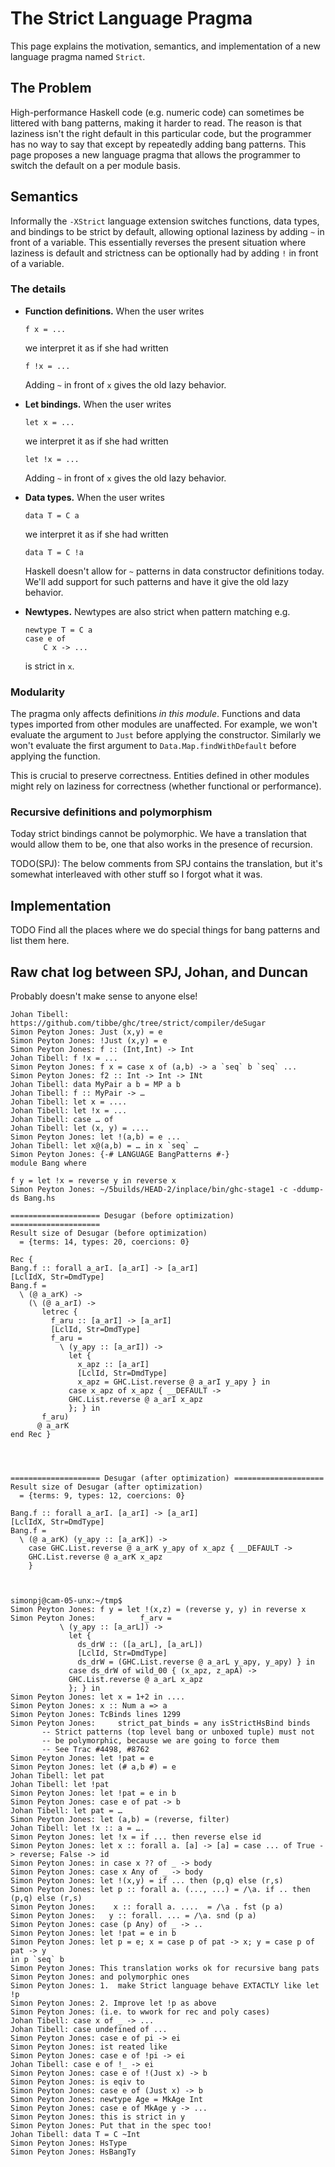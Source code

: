 # The Strict Language Pragma



This page explains the motivation, semantics, and implementation of a new language pragma named `Strict`.


## The Problem



High-performance Haskell code (e.g. numeric code) can sometimes be littered with bang patterns, making it harder to read. The reason is that laziness isn't the right default in this particular code, but the programmer has no way to say that except by repeatedly adding bang patterns. This page proposes a new language pragma that allows the programmer to switch the default on a per module basis.


## Semantics



Informally the `-XStrict` language extension switches functions, data types, and bindings to be strict by default, allowing optional laziness by adding `~` in front of a variable. This essentially reverses the present situation where laziness is default and strictness can be optionally had by adding `!` in front of a variable.


### The details


- **Function definitions.**  When the user writes

  ```wiki
  f x = ...
  ```

  we interpret it as if she had written

  ```wiki
  f !x = ...
  ```

  Adding `~` in front of `x` gives the old lazy behavior.

- **Let bindings.**  When the user writes

  ```wiki
  let x = ...
  ```

  we interpret it as if she had written

  ```wiki
  let !x = ...
  ```

  Adding `~` in front of `x` gives the old lazy behavior.

- **Data types.** When the user writes

  ```wiki
  data T = C a
  ```

  we interpret it as if she had written

  ```wiki
  data T = C !a
  ```

  Haskell doesn't allow for `~` patterns in data constructor definitions today. We'll add support for such patterns and have it give the old lazy behavior.

- **Newtypes.**  Newtypes are also strict when pattern matching e.g.

  ```wiki
  newtype T = C a
  case e of
      C x -> ...
  ```

  is strict in `x`.

### Modularity



The pragma only affects definitions *in this module*. Functions and data types imported from other modules are unaffected. For example, we won't evaluate the argument to `Just` before applying the constructor. Similarly we won't evaluate the first argument to `Data.Map.findWithDefault` before applying the function.



This is crucial to preserve correctness. Entities defined in other modules might rely on laziness for correctness (whether functional or performance).


### Recursive definitions and polymorphism



Today strict bindings cannot be polymorphic. We have a translation that would allow them to be, one that also works in the presence of recursion.



TODO(SPJ): The below comments from SPJ contains the translation, but it's somewhat interleaved with other stuff so I forgot what it was.


## Implementation



TODO Find all the places where we do special things for bang patterns and list them here.


## Raw chat log between SPJ, Johan, and Duncan



Probably doesn't make sense to anyone else!


```wiki
Johan Tibell: https://github.com/tibbe/ghc/tree/strict/compiler/deSugar
Simon Peyton Jones: Just (x,y) = e
Simon Peyton Jones: !Just (x,y) = e
Simon Peyton Jones: f :: (Int,Int) -> Int
Johan Tibell: f !x = ...
Simon Peyton Jones: f x = case x of (a,b) -> a `seq` b `seq` ...
Simon Peyton Jones: f2 :: Int -> Int -> INt
Johan Tibell: data MyPair a b = MP a b
Johan Tibell: f :: MyPair -> …
Johan Tibell: let x = ....
Johan Tibell: let !x = ...
Johan Tibell: case … of
Johan Tibell: let (x, y) = ....
Simon Peyton Jones: let !(a,b) = e ...
Johan Tibell: let x@(a,b) = … in x `seq` …
Simon Peyton Jones: {-# LANGUAGE BangPatterns #-}
module Bang where

f y = let !x = reverse y in reverse x
Simon Peyton Jones: ~/5builds/HEAD-2/inplace/bin/ghc-stage1 -c -ddump-ds Bang.hs

==================== Desugar (before optimization) ====================
Result size of Desugar (before optimization)
  = {terms: 14, types: 20, coercions: 0}

Rec {
Bang.f :: forall a_arI. [a_arI] -> [a_arI]
[LclIdX, Str=DmdType]
Bang.f =
  \ (@ a_arK) ->
    (\ (@ a_arI) ->
       letrec {
         f_aru :: [a_arI] -> [a_arI]
         [LclId, Str=DmdType]
         f_aru =
           \ (y_apy :: [a_arI]) ->
             let {
               x_apz :: [a_arI]
               [LclId, Str=DmdType]
               x_apz = GHC.List.reverse @ a_arI y_apy } in
             case x_apz of x_apz { __DEFAULT ->
             GHC.List.reverse @ a_arI x_apz
             }; } in
       f_aru)
      @ a_arK
end Rec }




==================== Desugar (after optimization) ====================
Result size of Desugar (after optimization)
  = {terms: 9, types: 12, coercions: 0}

Bang.f :: forall a_arI. [a_arI] -> [a_arI]
[LclIdX, Str=DmdType]
Bang.f =
  \ (@ a_arK) (y_apy :: [a_arK]) ->
    case GHC.List.reverse @ a_arK y_apy of x_apz { __DEFAULT ->
    GHC.List.reverse @ a_arK x_apz
    }



simonpj@cam-05-unx:~/tmp$
Simon Peyton Jones: f y = let !(x,z) = (reverse y, y) in reverse x
Simon Peyton Jones:          f_arv =
           \ (y_apy :: [a_arL]) ->
             let {
               ds_drW :: ([a_arL], [a_arL])
               [LclId, Str=DmdType]
               ds_drW = (GHC.List.reverse @ a_arL y_apy, y_apy) } in
             case ds_drW of wild_00 { (x_apz, z_apA) ->
             GHC.List.reverse @ a_arL x_apz
             }; } in
Simon Peyton Jones: let x = 1+2 in ....
Simon Peyton Jones: x :: Num a => a
Simon Peyton Jones: TcBinds lines 1299
Simon Peyton Jones:     strict_pat_binds = any isStrictHsBind binds
       -- Strict patterns (top level bang or unboxed tuple) must not
       -- be polymorphic, because we are going to force them
       -- See Trac #4498, #8762
Simon Peyton Jones: let !pat = e
Simon Peyton Jones: let (# a,b #) = e
Johan Tibell: let pat
Johan Tibell: let !pat
Simon Peyton Jones: let !pat = e in b
Simon Peyton Jones: case e of pat -> b
Johan Tibell: let pat = …
Simon Peyton Jones: let (a,b) = (reverse, filter)
Johan Tibell: let !x :: a = ….
Simon Peyton Jones: let !x = if ... then reverse else id
Simon Peyton Jones: let x :: forall a. [a] -> [a] = case ... of True -> reverse; False -> id
Simon Peyton Jones: in case x ?? of _ -> body
Simon Peyton Jones: case x Any of _ -> body
Simon Peyton Jones: let !(x,y) = if ... then (p,q) else (r,s)
Simon Peyton Jones: let p :: forall a. (..., ...) = /\a. if .. then (p,q) else (r,s)
Simon Peyton Jones:    x :: forall a. ....  = /\a . fst (p a)
Simon Peyton Jones:   y :: forall. ... = /\a. snd (p a)
Simon Peyton Jones: case (p Any) of _ -> ..
Simon Peyton Jones: let !pat = e in b
Simon Peyton Jones: let p = e; x = case p of pat -> x; y = case p of pat -> y 
in p `seq` b
Simon Peyton Jones: This translation works ok for recursive bang pats
Simon Peyton Jones: and polymorphic ones
Simon Peyton Jones: 1.  make Strict language behave EXTACTLY like let !p
Simon Peyton Jones: 2. Improve let !p as above
Simon Peyton Jones: (i.e. to wwork for rec and poly cases)
Johan Tibell: case x of _ -> ...
Johan Tibell: case undefined of ...
Simon Peyton Jones: case e of pi -> ei
Simon Peyton Jones: ist reated like
Simon Peyton Jones: case e of !pi -> ei
Johan Tibell: case e of !_ -> ei
Simon Peyton Jones: case e of !(Just x) -> b
Simon Peyton Jones: is eqiv to
Simon Peyton Jones: case e of (Just x) -> b
Simon Peyton Jones: newtype Age = MkAge Int
Simon Peyton Jones: case e of MkAge y -> ...
Simon Peyton Jones: this is strict in y
Simon Peyton Jones: Put that in the spec too!
Johan Tibell: data T = C ~Int
Simon Peyton Jones: HsType
Simon Peyton Jones: HsBangTy
```